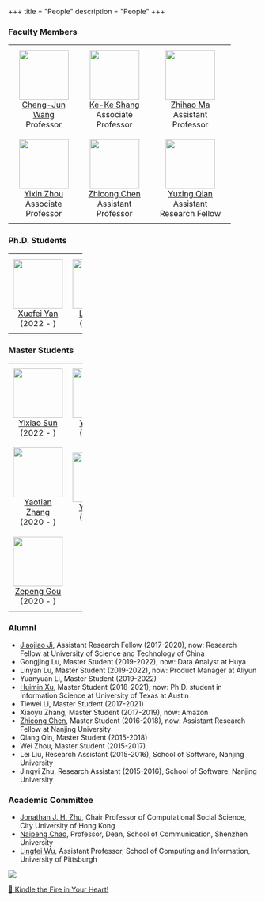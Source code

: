 +++
title = "People"
description = "People"
+++

### Faculty Members

<table style="table-layout: auto; width: 450px">
  <tr>
    <td style="text-align: center; vertical-align: middle; padding:10px">
        <div>
            <img src="https://chengjun.github.io/authors/admin/avatar_hucdc0c36df1d51621c381efb87a23e0c7_43703_270x270_fill_q75_lanczos_center.jpg" width = 100px height = 100px><br>
            <a href="http://chengjun.github.io/">Cheng-Jun Wang</a><br>
            Professor
        </div>
    </td>
    <td style="text-align: center; vertical-align: middle; padding:10px">
        <div>
            <img src="https://kekeshang.github.io/assets/images/-96x116.jpeg" width = 100px height = 100px><br>
            <a href="https://kekeshang.github.io/">Ke-Ke Shang</a><br>
            Associate Professor
        </div>
    </td>
    <td style="text-align: center; vertical-align: middle; padding:10px">
        <div>
            <img src="https://scholar.googleusercontent.com/citations?view_op=view_photo&user=qscxWlUAAAAJ&citpid=2" width = 100px height = 100px><br>
            <a href="https://scholar.google.com/citations?user=qscxWlUAAAAJ&amp;hl=en">Zhihao Ma</a><br>
            Assistant Professor
        </div>
    </td>
  </tr>
  <tr>    
    <td style="text-align: center; vertical-align: middle; padding:10px">
        <div>
            <img src="https://zhouyixin.xyz/image/https%3A%2F%2Fs3-us-west-2.amazonaws.com%2Fsecure.notion-static.com%2F7ea1fe81-6cef-4dac-952c-3807fe426b98%2FIMG_1196_.jpg?table=block&id=3cb2fb58-19e4-4d51-be13-fc8b6089b258&spaceId=949b0961-e586-4e70-926a-3778ff946257&width=250&userId=&cache=v2" width = 100px height = 100px><br>
            <a href="https://zhouyixin.xyz/">Yixin Zhou</a><br>
            Associate Professor
        </div>
    </td>
    <td style="text-align: center; vertical-align: middle; padding:10px">
        <div>
            <img src="https://zhicongchen.github.io/images/czc.png" width = 100px height = 100px><br>
            <a href="https://zhicongchen.github.io/">Zhicong Chen</a><br>
            Assistant Professor
        </div>
    </td>
    <td style="text-align: center; vertical-align: middle; padding:10px">
        <div>
            <img src="https://github.com/user-attachments/assets/3ce7a419-2390-4a59-b1a4-301cedc494f6" width = 100px height = 100px><br>
            <a href="https://www.researchgate.net/profile/Yuxing-Qian">Yuxing Qian</a><br>
            Assistant Research Fellow
        </div>
    </td>
  </tr>
  
</table>

<!-- 
- [Cheng-Jun Wang](http://chengjunwang.com/), Director, Professor
- [Ke-Ke Shang](https://kekeshang.github.io/), Associate Professor
- [Zhihao Ma](https://scholar.google.com/citations?user=qscxWlUAAAAJ&hl=en), Assistant Professor
- [Yi-Xin Zhou](https://zhouyixin.xyz/), Associate Professor
- [Zhicong Chen](https://zhicongchen.github.io/), Assistant Professor
-->

### Ph.D. Students

<table style="table-layout: auto; width: 150px">
  <tr>
    <td style="text-align: center; vertical-align: middle; padding:10px">
        <div>
            <img src="https://user-images.githubusercontent.com/13479560/199401758-496be7c9-2afd-4fd2-8b83-c1ac64da1895.jpg" width = 100px height = 100px><br>
            <a href="https://xuefei-yan.github.io/">Xuefei Yan</a><br>
            (2022 - )
        </div>
    </td>
    <td style="text-align: center; vertical-align: middle; padding:10px">
        <div>
            <img src="https://user-images.githubusercontent.com/13479560/199376455-10d0082f-fec2-44a0-853f-20d637194473.jpg" width = 100px height = 100px><br>
            <a href="https://yan-lihan.github.io/">Lihan Yan</a><br>
            (2022 - )
        </div>
    </td>
  </tr>
</table>

<!-- 
| [Xuefei Yan](https://xuefei-yan.github.io/) (2022-) | [Lihan Yan](https://yan-lihan.github.io/) (2022-) |
|-----|-----|
| ![1f3fb33dba719da5ed954031d626152](https://user-images.githubusercontent.com/13479560/199376777-c6bcbbcf-fd3e-43ba-b22c-c086a3b0ebf9.jpg) | ![af0db54a7e67e25f3c10b510b8ce624](https://user-images.githubusercontent.com/13479560/199376455-10d0082f-fec2-44a0-853f-20d637194473.jpg) |
 -->

### Master Students

<table style="table-layout: auto; width: 150px">
  <tr>
    <td style="text-align: center; vertical-align: middle; padding:10px">
        <div>
            <img src="https://user-images.githubusercontent.com/13479560/199432377-9a4467cb-7ff2-4113-b652-bd7cd8a445d0.jpg" width = 100px height = 100px><br>
            <a href="https://sun-yixiao.github.io/">Yixiao Sun</a><br>
            (2022 - )
        </div>
    </td>
    <td style="text-align: center; vertical-align: middle; padding:10px">
        <div>
            <img src="https://user-images.githubusercontent.com/13479560/199432347-13e36927-8433-4a18-98b3-09d38d4d81a1.jpg" width = 100px height = 100px><br>
            <a href="https://yunjiefei.github.io">Yunjie Fei</a><br>
            (2022 - )
        </div>
    </td>
    <td style="text-align: center; vertical-align: middle; padding:10px">
        <div>
            <img src="https://user-images.githubusercontent.com/13479560/199432362-c01bec2c-b86c-4bd0-9635-21a34e6cec0c.jpg" width = 100px height = 100px><br>
            <a href="https://alexandrajiang.github.io/">Xinya Jiang</a><br>
            (2021 - )
        </div>
    </td>
  </tr>
  <tr>
    <td style="text-align: center; vertical-align: middle; padding:10px">
        <div>
            <img src="https://user-images.githubusercontent.com/13479560/199375692-6f002149-9cf5-46b0-b266-340f6adeb5c9.jpg" width = 100px height = 100px><br>
            <a href="https://yaotianzhang.github.io/">Yaotian Zhang</a><br>
            (2020 - )
        </div>
    </td>
    <td style="text-align: center; vertical-align: middle; padding:10px">
        <div>
            <img src="https://user-images.githubusercontent.com/13479560/199377889-f621221c-dbeb-408e-b145-ef58efa72d7f.png" width = 100px height = 100px><br>
            <a href="https://liyuduan817.github.io/">Yuduan Li</a><br>
            (2020 - )
        </div>
    </td>
    <td style="text-align: center; vertical-align: middle; padding:10px">
        <div>
            <img src="https://user-images.githubusercontent.com/13479560/199470472-63395efc-23d3-4a8d-ad1b-57301201145b.jpg" width = 100px height = 100px><br>
            <a href="https://18005176298.github.io/">Yu Zhou</a><br>
            (2020 - )
        </div>
    </td>
  </tr>  
    <tr>
    <td style="text-align: center; vertical-align: middle; padding:10px">
        <div>
            <img src="https://pennygou.github.io/assets/images/img-6355-2000x1333.jpeg" width = 100px height = 100px><br>
            <a href="https://pennygou.github.io/">Zepeng Gou</a><br>
            (2020 - )
        </div>
    </td>
  </tr>  
</table>

<!--
| [Yixiao Sun](https://sun-yixiao.github.io/) (2022-)  | [Yunjie Fei](https://yunjiefei.github.io) (2022-) | 
|-----|-----|
| https://sun-yixiao.github.io/ | https://yunjiefei.github.io |

| [Xinya Jiang](https://alexandrajiang.github.io/) (2021-) |
|-----|
| https://alexandrajiang.github.io/ |

| [Yaotian Zhang](https://yaotianzhang.github.io/) (2020-) | [Yuduan Li](https://liyuduan817.github.io/) (2020-) | [Yu Zhou](https://18005176298.github.io/) (2020-) | [Zepeng Gou](https://pennygou.github.io/) (2020-) |
|-----|-----|-----|-----|
| ![5688cace5bf58fc057dbfc7dad9422c](https://user-images.githubusercontent.com/13479560/199375692-6f002149-9cf5-46b0-b266-340f6adeb5c9.jpg) | ![593eebbdc227b1ebd3d5fb4981dd081](https://user-images.githubusercontent.com/13479560/199377889-f621221c-dbeb-408e-b145-ef58efa72d7f.png) | https://18005176298.github.io/ | https://pennygou.github.io/ |
-->

### Alumni

- [Jiaojiao Ji](https://www.researchgate.net/profile/Jiaojiao-Ji), Assistant Research Fellow (2017-2020), now: Research Fellow at University of Science and Technology of China
- Gongjing Lu, Master Student (2019-2022), now: Data Analyst at Huya
- Linyan Lu, Master Student (2019-2022), now: Product Manager at Aliyun
- Yuanyuan Li, Master Student (2019-2022)
- [Huimin Xu](http://xuhuimin2017.github.io/), Master Student (2018-2021), now: Ph.D. student in Information Science at University of Texas at Austin 
- Tiewei Li, Master Student (2017-2021)
- Xiaoyu Zhang, Master Student (2017-2019), now: Amazon
- [Zhicong Chen](https://zhicongchen.github.io/), Master Student (2016-2018), now: Assistant Research Fellow at Nanjing University
- Qiang Qin, Master Student (2015-2018)
- Wei Zhou, Master Student (2015-2017)
- Lei Liu, Research Assistant (2015-2016), School of Software, Nanjing University
- Jingyi Zhu, Research Assistant (2015-2016), School of Software, Nanjing University

### Academic Committee

- [Jonathan J. H. Zhu](https://scholar.google.com/citations?user=q41vFFQAAAAJ&hl=en), Chair Professor of Computational Social Science, City University of Hong Kong
- [Naipeng Chao](http://cmc.szu.edu.cn/Home/Default/teachersMoreE/4058.html), Professor, Dean, School of Communication, Shenzhen University
- [Lingfei Wu](https://lingfeiwu.github.io/), Assistant Professor, School of Computing and Information, University of Pittsburgh

![](/img/carousel/dj.png)

[🚀 Kindle the Fire in Your Heart!](https://github.com/socrateslab/socrateslab.github.io/edit/master/content/people.md)

